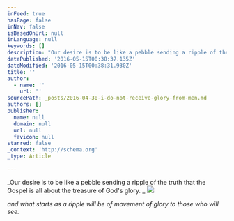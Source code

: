 ```yaml
---
inFeed: true
hasPage: false
inNav: false
isBasedOnUrl: null
inLanguage: null
keywords: []
description: "Our desire is to be like a pebble sending a ripple of the truth that the Gospel is all about the treasure of God's glory. "
datePublished: '2016-05-15T00:38:37.135Z'
dateModified: '2016-05-15T00:38:31.930Z'
title: ''
author:
  - name: ''
    url: ''
sourcePath: _posts/2016-04-30-i-do-not-receive-glory-from-men.md
authors: []
publisher:
  name: null
  domain: null
  url: null
  favicon: null
starred: false
_context: 'http://schema.org'
_type: Article

---
```

_Our desire is to be like a pebble sending a ripple of the truth that the Gospel is all about the treasure of God's glory. _
![](https://the-grid-user-content.s3-us-west-2.amazonaws.com/1f64b318-1994-4f4b-bdae-349015fae6f5.jpg)

_and what starts as a ripple will be of movement of glory to those who will see._